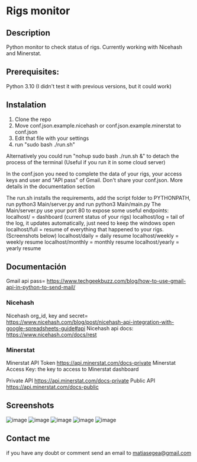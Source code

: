 # Rigs monitor
## Description
Python monitor to check status of rigs. Currently working with Nicehash and Minerstat.

## Prerequisites:
Python 3.10 (I didn't test it with previous versions, but it could work)

## Instalation
1) Clone the repo
2) Move conf.json.example.nicehash or conf.json.example.minerstat to conf.json
3) Edit that file with your settings 
4) run "sudo bash ./run.sh"

Alternatively you could run "nohup sudo bash ./run.sh &" to detach the process of the terminal (Useful if you run it in some cloud server)

In the conf.json you need to complete the data of your rigs, your access keys and user and "API pass" of Gmail. Don't share your conf.json.
More details in the documentation section

The run.sh installs the requirements, add the script folder to PYTHONPATH, run python3 Main/server.py and run python3 Main/main.py
The Main/server.py use your port 80 to expose some useful endpoints:
localhost/ = dashboard (current status of your rigs)
localhost/log = tail of the log, it updates automatically, just need to keep the windows open
localhost/full = resume of everything that happened to your rigs. (Screenshots below)
localhost/daily = daily resume
localhost/weekly = weekly resume
localhost/monthly = monthly resume
localhost/yearly = yearly resume


## Documentación

Gmail api pass= https://www.techgeekbuzz.com/blog/how-to-use-gmail-api-in-python-to-send-mail/

### Nicehash

Nicehash org_id, key and secret= https://www.nicehash.com/blog/post/nicehash-api-integration-with-google-spreadsheets-guide#api
Nicehash api docs: https://www.nicehash.com/docs/rest

### Minerstat

Minerstat API Token https://api.minerstat.com/docs-private
Minerstat Access Key: the key to access to Minerstat dashboard

Private API https://api.minerstat.com/docs-private
Public API https://api.minerstat.com/docs-public

## Screenshots
![image](https://user-images.githubusercontent.com/3521741/185759335-679d6b3e-6d18-40f1-8484-b31d28f9f3e0.png)
![image](https://user-images.githubusercontent.com/3521741/185759398-19376004-8bcb-4dbf-8316-13624abdea36.png)
![image](https://user-images.githubusercontent.com/3521741/185759411-b2cce75b-4b25-4490-b135-adeeabf16e9b.png)
![image](https://user-images.githubusercontent.com/3521741/185759418-dbec0fcd-2dc6-4200-a7ee-1554d3eba946.png)
![image](https://user-images.githubusercontent.com/3521741/185759437-dcdcd17a-fc65-40ab-814d-1c811328aa12.png)

## Contact me
if you have any doubt or comment send an email to matiasegea@gmail.com


